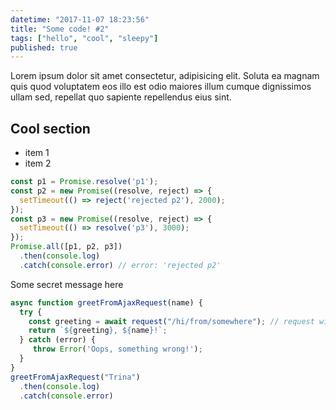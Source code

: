 ```yaml
---
datetime: "2017-11-07 18:23:56"
title: "Some code! #2"
tags: ["hello", "cool", "sleepy"]
published: true
---
```


Lorem ipsum dolor sit amet consectetur, adipisicing elit. Soluta ea magnam quis quod voluptatem eos illo est odio maiores illum cumque dignissimos ullam sed, repellat quo sapiente repellendus eius sint.

## Cool section

* item 1
* item 2

```javascript
const p1 = Promise.resolve('p1');
const p2 = new Promise((resolve, reject) => {
  setTimeout(() => reject('rejected p2'), 2000);
});
const p3 = new Promise((resolve, reject) => {
  setTimeout(() => resolve('p3'), 3000);
});
Promise.all([p1, p2, p3])
  .then(console.log)
  .catch(console.error) // error: 'rejected p2'
```

<!-- more -->

Some secret message here

```javascript
async function greetFromAjaxRequest(name) {
  try {
    const greeting = await request("/hi/from/somewhere"); // request will return a promise
    return `${greeting}, ${name}!`;
  } catch (error) {
     throw Error('Oops, something wrong!');
  }
}
greetFromAjaxRequest("Trina")
  .then(console.log)
  .catch(console.error)
```
